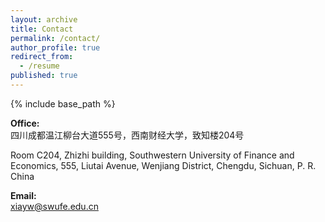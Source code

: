 ```yaml
---
layout: archive
title: Contact
permalink: /contact/
author_profile: true
redirect_from:
  - /resume
published: true
---
```



{% include base_path %}

**Office:**  
四川成都温江柳台大道555号，西南财经大学，致知楼204号

Room C204, Zhizhi building, Southwestern University of Finance and Economics, 
555, Liutai Avenue, Wenjiang District, Chengdu, Sichuan, P. R. China

**Email:**  
xiayw@swufe.edu.cn

